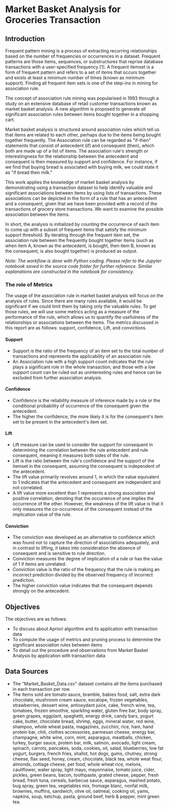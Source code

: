 # Market Basket Analysis for Groceries Transaction
## Introduction
Frequent pattern mining is a process of extracting recurring relationships based on the number of frequencies or occurrences in a dataset. Frequent patterns are those items, sequences, or substructures that reprise database transactions with a  user-specified frequency [1]. A frequent itemset is a form of frequent pattern and refers to a set of items that occurs together and exists at least a minimum number of times (known as minimum support). Finding all frequent item sets is one of the step-ins in mining for association rule. 

The concept of association rule mining was popularised in 1993 through a study on an extensive database of retail customer transactions known as market basket analysis. A new algorithm is proposed to generate all significant association rules between items bought together in a shopping cart.

Market basket analysis is structured around association rules which tell us that items are related to each other, perhaps due to the items being bought together frequently. The Association rule can be regarded as "if-then" statements that consist of antecedent (if) and consequent (then), which both are made up of a list of items. The association rule's strength or interestingness for the relationship between the antecedent and consequent is then measured by support and confidence. For instance, if we find that buying bread is associated with buying milk, we could state it as "if bread then milk."

This work applies the knowledge of market basket analysis by demonstrating using a transaction dataset to help identify valuable and significant associations between items by using lists of transactions. These associations can be depicted in the form of a rule that has an antecedent and a consequent, given that we have been provided with a record of the transactions of grocery store transactions. We want to examine the possible association between the items. 

In short, the analysis is initialized by counting the occurrence of each item to come up with a subset of frequent items that satisfy the minimum support threshold. By iterating through the frequent item set, the association rule between the frequently bought together items (such as when item A, known as the antecedent, is bought, then item B, known as the consequent, is also bought together) is produced as output.

*Note: The workflow is done with Python coding. Please refer to the Jupyter notebook saved in the source code folder for further reference. Similar explanations are constructed in the notebook for consistency.*

### The role of Metrics
The usage of the association rule in market basket analysis will focus on the analysis of rules. Since there are many rules available, it would be significant if we could limit them by taking only the valuable rules. To get those rules, we will use some metrics acting as a measure of the performance of the rule, which allows us to quantify the usefulness of the relationships or associations between the items. The metrics discussed in this report are as follows: support, confidence, Lift, and convictions.

#### Support
- Support is the ratio of the frequency of an item set to the total number of transactions and represents the applicability of an association rule. 
- An Association rule with a high support count indicates that the rule plays a significant role in the whole transaction, and those with a low support count can be ruled out as uninteresting rules and hence can be excluded from further association analysis. 

#### Confidence
- Confidence is the reliability measure of inference made by a rule or the conditional probability of occurrence of the consequent given the antecedent. 
- The higher the confidence, the more likely it is for the consequent's item set to be present in the antecedent's item set. 

#### Lift
- Lift measure can be used to consider the support for consequent in determining the correlation between the rule antecedent and rule consequent, meaning it measures both sides of the rule. 
- Lift is the ratio between the rule's confidence and the support of the itemset in the consequent, assuming the consequent is independent of the antecedent. 
- The lift value primarily revolves around 1, in which the value equivalent to 1 indicates that the antecedent and consequent are independent and not correlated. 
- A lift value more excellent than 1 represents a strong association and positive correlation, denoting that the occurrence of one implies the occurrence of the other. However, the weakness of the lift value is that it only measures the co-occurrence of the consequent instead of the implication value of the rule. 

#### Conviction
- The conviction was developed as an alternative to confidence which was found not to capture the direction of associations adequately, and in contrast to lifting, it takes into consideration the absence of consequent and is sensitive to rule direction. 
- Conviction measures the degree of implication of a rule or has the value of 1 if items are unrelated. 
- Conviction value is the ratio of the frequency that the rule is making an incorrect prediction divided by the observed frequency of incorrect prediction. 
- The higher conviction value indicates that the consequent depends strongly on the antecedent.

## Objectives
The objectives are as follows:
-	To discuss about Apriori algorithm and its application with transaction data
-	To compute the usage of metrics and pruning process to determine the significant association rules between items
-	To detail out the procedure and observations from Market Basket Analysis by application with transaction data

## Data Sources
- The "Market_Basket_Data.csv" dataset contains all the items purchased in each transaction per row. 
- The items sold are tomato sauce, bramble, babies food, salt, extra dark chocolate, mushroom cream sauce, escalope, frozen vegetables, strawberries, dessert wine, antioxydant juice, cake, french wine, tea, tomatoes, frozen smoothie, sparkling water, gluten free bar, body spray, green grapes, eggplant, spaghetti, energy drink, candy bars, yogurt cake, butter, chocolate bread, shrimp, eggs, mineral water, red wine, shampoo, whole wheat pasta, magazines, zucchini, rice, ham, hand protein bar, chili, clothes accessories, parmesan cheese, energy bar, champagne, white wine, corn, mint, asparagus, meatballs, chicken, turkey, burger sauce, protein bar, milk, salmon, avocado, light cream, spinach, carrots, pancakes, soda, cookies, oil, salad, blueberries, low fat yogurt, burgers, french fries, shallot, hot dogs, gums, chutney, strong cheese, flax seed, honey, cream, chocolate, black tea, whole weat flour, almonds, cottage cheese, pet food, whole wheat rice, melons, cauliflower, water spray, light mayo, mayonnaise, tomato juice, cider, pickles, green beans, bacon, toothpaste, grated cheese, pepper, fresh bread, fresh tuna, cereals, barbecue sauce,  asparagus, mashed potato, bug spray, green tea, vegetables mix, fromage blanc, nonfat milk, brownies, muffins, sandwich, olive oil, oatmeal, cooking oil, yams, napkins, soup, ketchup, pasta, ground beef, herb & pepper, mint green tea.

